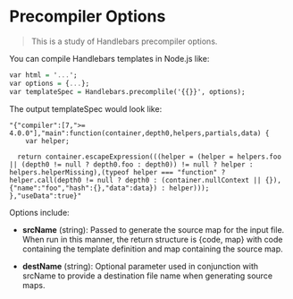 # Precompiler Options

>This is a study of Handlebars precompiler options.

You can compile Handlebars templates in Node.js like:
```hs
var html = '...';
var options = {...};
var templateSpec = Handlebars.precomplile('{{}}', options);
```

The output templateSpec would look like:
```text
"{"compiler":[7,">= 4.0.0"],"main":function(container,depth0,helpers,partials,data) {
    var helper;

  return container.escapeExpression(((helper = (helper = helpers.foo || (depth0 != null ? depth0.foo : depth0)) != null ? helper : helpers.helperMissing),(typeof helper === "function" ? helper.call(depth0 != null ? depth0 : (container.nullContext || {}),{"name":"foo","hash":{},"data":data}) : helper)));
},"useData":true}"
```

Options include:

- **srcName** (string): Passed to generate the source map for the input file. When run in this manner, the return structure is {code, map} with code containing the template definition and map containing the source map.

- **destName** (string): Optional parameter used in conjunction with srcName to provide a destination file name when generating source maps.



